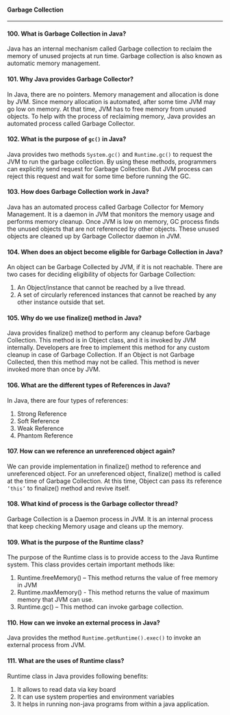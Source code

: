 #### Garbage Collection
************
#### 100. What is Garbage Collection in Java?

Java has an internal mechanism called Garbage collection to reclaim the memory of unused projects at run time. Garbage collection is also known as automatic memory
management.

#### 101. Why Java provides Garbage Collector?

In Java, there are no pointers. Memory management and allocation is done by JVM. Since memory allocation is automated, after some time JVM may go low on memory. At that time, JVM has to free memory from unused objects. To help with the process of
reclaiming memory, Java provides an automated process called Garbage Collector.

#### 102. What is the purpose of `gc()` in Java?

Java provides two methods `System.gc()` and `Runtime.gc()` to request the JVM to run the garbage collection. By using these methods, programmers can explicitly send request for Garbage Collection. But JVM process can reject this request and wait for some time before running the GC.

#### 103. How does Garbage Collection work in Java?

Java has an automated process called Garbage Collector for Memory Management. It is a daemon in JVM that monitors the memory usage and performs memory cleanup. Once JVM is low on memory, GC process finds the unused objects that are not referenced by other objects. These unused objects are cleaned up by Garbage Collector daemon in JVM.
#### 104. When does an object become eligible for Garbage Collection in Java?
An object can be Garbage Collected by JVM, if it is not reachable.
There are two cases for deciding eligibility of objects for Garbage Collection:

1. An Object/instance that cannot be reached by a live thread.
2. A set of circularly referenced instances that cannot be reached by any other instance outside that set.

#### 105. Why do we use finalize() method in Java?

Java provides finalize() method to perform any cleanup before Garbage Collection. This method is in Object class, and it is invoked by JVM internally. Developers are free to implement this method for any custom cleanup in case of Garbage Collection.
If an Object is not Garbage Collected, then this method may not be called.
This method is never invoked more than once by JVM.

#### 106. What are the different types of References in Java?

In Java, there are four types of references:

1. Strong Reference
2. Soft Reference
3. Weak Reference
4. Phantom Reference

#### 107. How can we reference an unreferenced object again?

We can provide implementation in finalize() method to reference
and unreferenced object. For an unreferenced object, finalize()
method is called at the time of Garbage Collection. At this time,
Object can pass its reference `‘this’` to finalize() method and revive
itself.

#### 108. What kind of process is the Garbage collector thread?

Garbage Collection is a Daemon process in JVM. It is an internal
process that keep checking Memory usage and cleans up the
memory.

#### 109. What is the purpose of the Runtime class?

The purpose of the Runtime class is to provide access to the Java
Runtime system. This class provides certain important methods like:
1. Runtime.freeMemory() – This method returns the value of
free memory in JVM
2. Runtime.maxMemory() - This method returns the value of
maximum memory that JVM can use.
3. Runtime.gc() – This method can invoke garbage collection.

#### 110. How can we invoke an external process in Java?

Java provides the method `Runtime.getRuntime().exec()` to invoke an
external process from JVM.

#### 111. What are the uses of Runtime class?

Runtime class in Java provides following benefits:

1. It allows to read data via key board
2. It can use system properties and environment variables
3. It helps in running non-java programs from within a java application.